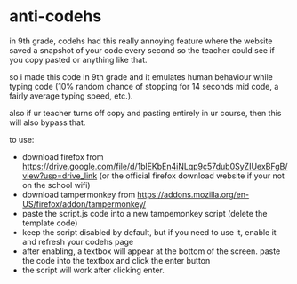 # anti-codehs

in 9th grade, codehs had this really annoying feature where the website saved a snapshot of your code every second so the teacher could see if you copy pasted or anything like that.    
     
so i made this code in 9th grade and it emulates human behaviour while typing code (10% random chance of stopping for 14 seconds mid code, a fairly average typing speed, etc.).    
     
also if ur teacher turns off copy and pasting entirely in ur course, then this will also bypass that.

to use:     
- download firefox from https://drive.google.com/file/d/1blEKbEn4iNLqp9c57dub0SyZIUexBFgB/view?usp=drive_link (or the official firefox download website if your not on the school wifi)
- download tampermonkey from https://addons.mozilla.org/en-US/firefox/addon/tampermonkey/
- paste the script.js code into a new tampemonkey script (delete the template code)
- keep the script disabled by default, but if you need to use it, enable it and refresh your codehs page
- after enabling, a textbox will appear at the bottom of the screen. paste the code into the textbox and click the enter button
- the script will work after clicking enter.
